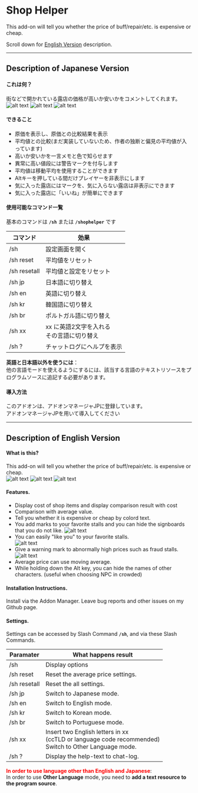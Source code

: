 ﻿# Shop Helper

This add-on will tell you whether the price of buff/repair/etc. is  expensive or cheap.  

Scroll down for [English Version](#description-of-english-version) description.

---
## Description of Japanese Version 
#### これは何？
街などで開かれている露店の価格が高いか安いかをコメントしてくれます。  
![alt text](https://github.com/Toukibi/ToSAddon/blob/forImageStrage/ShopHelper/img/repair_jp.png?raw=true "Image of stall of item repair")
![alt text](https://github.com/Toukibi/ToSAddon/blob/forImageStrage/ShopHelper/img/buff_jp.png?raw=true "Image of stall of buff")
![alt text](https://github.com/Toukibi/ToSAddon/blob/forImageStrage/ShopHelper/img/option_jp.jpg?raw=true "Image of option screen")

#### できること
* 原価を表示し、原価との比較結果を表示
* 平均値との比較(まだ実装していないため、作者の独断と偏見の平均値が入っています)
* 高いか安いかを一言メモと色で知らせます
* 異常に高い値段には警告マークを付与します
* 平均値は移動平均を使用することができます
* Altキーを押している間だけプレイヤーを非表示にします
* 気に入った露店にはマークを、気に入らない露店は非表示にできます
* 気に入った露店に「いいね」が簡単にできます

#### 使用可能なコマンド一覧
基本のコマンドは **`/sh`** または **`/shophelper`** です  

|コマンド|効果|
|---|---|
|/sh|設定画面を開く|
|/sh reset|平均値をリセット|
|/sh resetall|平均値と設定をリセット|
|/sh jp|日本語に切り替え|
|/sh en|英語に切り替え|
|/sh kr|韓国語に切り替え|
|/sh br|ポルトガル語に切り替え|
|/sh xx|xx に英語2文字を入れる<br>その言語に切り替え|
|/sh ?|チャットログにヘルプを表示|

**英語と日本語以外を使うには**：  
他の言語モードを使えるようにするには、該当する言語のテキストリソースをプログラムソースに追記する必要があります。

#### 導入方法
このアドオンは、アドオンマネージャJPに登録しています。  
アドオンマネージャJPを用いて導入してください  

---
## Description of English Version 
#### What is this?
This add-on will tell you whether the price of buff/repair/etc. is  expensive or cheap.  
![alt text](https://github.com/Toukibi/ToSAddon/blob/forImageStrage/ShopHelper/img/repair_en.jpg?raw=true "Image of stall of item repair")
![alt text](https://github.com/Toukibi/ToSAddon/blob/forImageStrage/ShopHelper/img/buff_en.jpg?raw=true "Image of stall of buff")
![alt text](https://github.com/Toukibi/ToSAddon/blob/forImageStrage/ShopHelper/img/option_en2.jpg?raw=true "Image of option screen")

#### Features.
* Display cost of shop items and display comparison result with cost
* Comparison with average value.
* Tell you whether it is expensive or cheap by colord text.
* You add marks to your favorite stalls and you can hide the signboards that you do not like.
![alt text](https://github.com/Toukibi/ToSAddon/blob/forImageStrage/ShopHelper/img/signboards_en.png?raw=true "Image of signboard")
* You can easily "like you" to your favorite stalls.  
![alt text](https://github.com/Toukibi/ToSAddon/blob/forImageStrage/ShopHelper/img/contextmenu_en.jpg?raw=true "Image of right-click menu")
* Give a warning mark to abnormally high prices such as fraud stalls.  
![alt text](https://github.com/Toukibi/ToSAddon/blob/forImageStrage/ShopHelper/img/ripoff_en.png?raw=true "Image of warning for rip-off")
* Average price can use moving average.
* While holding down the Alt key, you can hide the names of other characters. (useful when choosing NPC in crowded)

#### Installation Instructions.
Install via the Addon Manager. Leave bug reports and other issues on my Github page.

#### Settings.
Settings can be accessed by Slash Command **`/sh`**, and via these Slash Commands.

|Paramater|What happens result|
|---|---|
|/sh|Display options|
|/sh reset|Reset the average price settings.|
|/sh resetall|Reset the all settings.|
|/sh jp|Switch to Japanese mode.|
|/sh en|Switch to English mode.|
|/sh kr|Switch to Korean mode.|
|/sh br|Switch to Portuguese mode.|
|/sh xx|Insert two English letters in xx<br>(ccTLD or language code recommended)<br>Switch to Other Language mode.|
|/sh ?|Display the help-text to chat-log.|

<span style="color:red;">**In order to use language other than English and Japanese**</span>:  
In order to use **Other Language** mode, you need to **add a text resource to the program source**.
